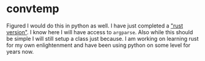 # convtemp
Figured I would do this in python as well.  I have just completed a ["rust version"](https://github.com/aaronplagge/playground/blob/master/rust/convtemp/src/main.rs). 
I know here I will have access to `argparse`.  Also while this should be simple
I will still setup a class just because.  I am working on learning rust for my
own enlightenment and have been using python on some level for years now.
